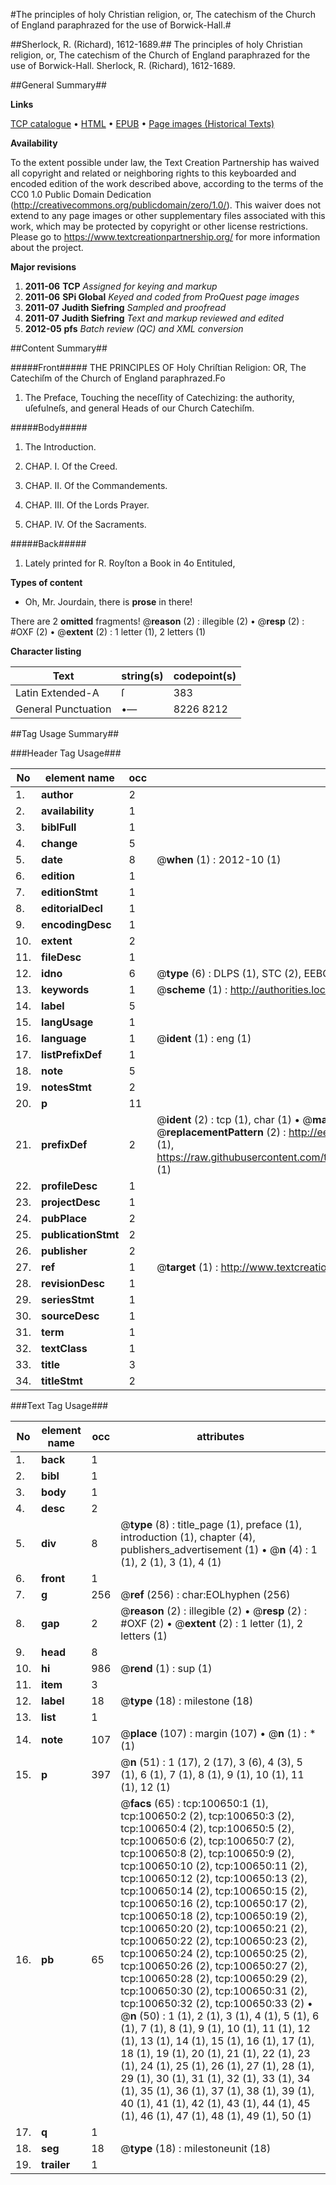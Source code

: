 #The principles of holy Christian religion, or, The catechism of the Church of England paraphrazed for the use of Borwick-Hall.#

##Sherlock, R. (Richard), 1612-1689.##
The principles of holy Christian religion, or, The catechism of the Church of England paraphrazed for the use of Borwick-Hall.
Sherlock, R. (Richard), 1612-1689.

##General Summary##

**Links**

[TCP catalogue](http://www.ota.ox.ac.uk/tcp/)  • 
[HTML](http://tei.it.ox.ac.uk/tcp/Texts-HTML/free/A59/A59771.html)  • 
[EPUB](http://tei.it.ox.ac.uk/tcp/Texts-EPUB/free/A59/A59771.epub) • 
[Page images (Historical Texts)](https://historicaltexts.jisc.ac.uk/eebo-13589799e)

**Availability**

To the extent possible under law, the Text Creation Partnership has waived all copyright and related or neighboring rights to this keyboarded and encoded edition of the work described above, according to the terms of the CC0 1.0 Public Domain Dedication (http://creativecommons.org/publicdomain/zero/1.0/). This waiver does not extend to any page images or other supplementary files associated with this work, which may be protected by copyright or other license restrictions. Please go to https://www.textcreationpartnership.org/ for more information about the project.

**Major revisions**

1. __2011-06__ __TCP__ *Assigned for keying and markup*
1. __2011-06__ __SPi Global__ *Keyed and coded from ProQuest page images*
1. __2011-07__ __Judith Siefring__ *Sampled and proofread*
1. __2011-07__ __Judith Siefring__ *Text and markup reviewed and edited*
1. __2012-05__ __pfs__ *Batch review (QC) and XML conversion*

##Content Summary##

#####Front#####
THE PRINCIPLES OF Holy Chriſtian Religion: OR, The Catechiſm of the Church of England paraphrazed.Fo
1. The Preface, Touching the neceſſity of Catechizing: the authority, uſefulneſs, and general Heads of our Church Catechiſm.

#####Body#####

1. The Introduction.

1. CHAP. I. Of the Creed.

1. CHAP. II. Of the Commandements.

1. CHAP. III. Of the Lords Prayer.

1. CHAP. IV. Of the Sacraments.

#####Back#####

1. Lately printed for R. Royſton a Book in 4o Entituled,

**Types of content**

  * Oh, Mr. Jourdain, there is **prose** in there!

There are 2 **omitted** fragments! 
 @__reason__ (2) : illegible (2)  •  @__resp__ (2) : #OXF (2)  •  @__extent__ (2) : 1 letter (1), 2 letters (1)

**Character listing**


|Text|string(s)|codepoint(s)|
|---|---|---|
|Latin Extended-A|ſ|383|
|General Punctuation|•—|8226 8212|

##Tag Usage Summary##

###Header Tag Usage###

|No|element name|occ|attributes|
|---|---|---|---|
|1.|__author__|2||
|2.|__availability__|1||
|3.|__biblFull__|1||
|4.|__change__|5||
|5.|__date__|8| @__when__ (1) : 2012-10 (1)|
|6.|__edition__|1||
|7.|__editionStmt__|1||
|8.|__editorialDecl__|1||
|9.|__encodingDesc__|1||
|10.|__extent__|2||
|11.|__fileDesc__|1||
|12.|__idno__|6| @__type__ (6) : DLPS (1), STC (2), EEBO-CITATION (1), OCLC (1), VID (1)|
|13.|__keywords__|1| @__scheme__ (1) : http://authorities.loc.gov/ (1)|
|14.|__label__|5||
|15.|__langUsage__|1||
|16.|__language__|1| @__ident__ (1) : eng (1)|
|17.|__listPrefixDef__|1||
|18.|__note__|5||
|19.|__notesStmt__|2||
|20.|__p__|11||
|21.|__prefixDef__|2| @__ident__ (2) : tcp (1), char (1)  •  @__matchPattern__ (2) : ([0-9\-]+):([0-9IVX]+) (1), (.+) (1)  •  @__replacementPattern__ (2) : http://eebo.chadwyck.com/downloadtiff?vid=$1&page=$2 (1), https://raw.githubusercontent.com/textcreationpartnership/Texts/master/tcpchars.xml#$1 (1)|
|22.|__profileDesc__|1||
|23.|__projectDesc__|1||
|24.|__pubPlace__|2||
|25.|__publicationStmt__|2||
|26.|__publisher__|2||
|27.|__ref__|1| @__target__ (1) : http://www.textcreationpartnership.org/docs/. (1)|
|28.|__revisionDesc__|1||
|29.|__seriesStmt__|1||
|30.|__sourceDesc__|1||
|31.|__term__|1||
|32.|__textClass__|1||
|33.|__title__|3||
|34.|__titleStmt__|2||


###Text Tag Usage###

|No|element name|occ|attributes|
|---|---|---|---|
|1.|__back__|1||
|2.|__bibl__|1||
|3.|__body__|1||
|4.|__desc__|2||
|5.|__div__|8| @__type__ (8) : title_page (1), preface (1), introduction (1), chapter (4), publishers_advertisement (1)  •  @__n__ (4) : 1 (1), 2 (1), 3 (1), 4 (1)|
|6.|__front__|1||
|7.|__g__|256| @__ref__ (256) : char:EOLhyphen (256)|
|8.|__gap__|2| @__reason__ (2) : illegible (2)  •  @__resp__ (2) : #OXF (2)  •  @__extent__ (2) : 1 letter (1), 2 letters (1)|
|9.|__head__|8||
|10.|__hi__|986| @__rend__ (1) : sup (1)|
|11.|__item__|3||
|12.|__label__|18| @__type__ (18) : milestone (18)|
|13.|__list__|1||
|14.|__note__|107| @__place__ (107) : margin (107)  •  @__n__ (1) : * (1)|
|15.|__p__|397| @__n__ (51) : 1 (17), 2 (17), 3 (6), 4 (3), 5 (1), 6 (1), 7 (1), 8 (1), 9 (1), 10 (1), 11 (1), 12 (1)|
|16.|__pb__|65| @__facs__ (65) : tcp:100650:1 (1), tcp:100650:2 (2), tcp:100650:3 (2), tcp:100650:4 (2), tcp:100650:5 (2), tcp:100650:6 (2), tcp:100650:7 (2), tcp:100650:8 (2), tcp:100650:9 (2), tcp:100650:10 (2), tcp:100650:11 (2), tcp:100650:12 (2), tcp:100650:13 (2), tcp:100650:14 (2), tcp:100650:15 (2), tcp:100650:16 (2), tcp:100650:17 (2), tcp:100650:18 (2), tcp:100650:19 (2), tcp:100650:20 (2), tcp:100650:21 (2), tcp:100650:22 (2), tcp:100650:23 (2), tcp:100650:24 (2), tcp:100650:25 (2), tcp:100650:26 (2), tcp:100650:27 (2), tcp:100650:28 (2), tcp:100650:29 (2), tcp:100650:30 (2), tcp:100650:31 (2), tcp:100650:32 (2), tcp:100650:33 (2)  •  @__n__ (50) : 1 (1), 2 (1), 3 (1), 4 (1), 5 (1), 6 (1), 7 (1), 8 (1), 9 (1), 10 (1), 11 (1), 12 (1), 13 (1), 14 (1), 15 (1), 16 (1), 17 (1), 18 (1), 19 (1), 20 (1), 21 (1), 22 (1), 23 (1), 24 (1), 25 (1), 26 (1), 27 (1), 28 (1), 29 (1), 30 (1), 31 (1), 32 (1), 33 (1), 34 (1), 35 (1), 36 (1), 37 (1), 38 (1), 39 (1), 40 (1), 41 (1), 42 (1), 43 (1), 44 (1), 45 (1), 46 (1), 47 (1), 48 (1), 49 (1), 50 (1)|
|17.|__q__|1||
|18.|__seg__|18| @__type__ (18) : milestoneunit (18)|
|19.|__trailer__|1||

